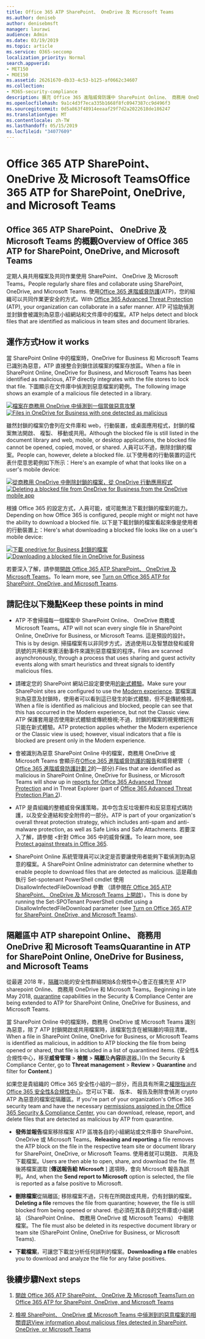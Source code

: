 ```yaml
---
title: Office 365 ATP SharePoint、 OneDrive 及 Microsoft Teams
ms.author: deniseb
author: denisebmsft
manager: laurawi
audience: Admin
ms.date: 03/19/2019
ms.topic: article
ms.service: O365-seccomp
localization_priority: Normal
search.appverid:
- MET150
- MOE150
ms.assetid: 26261670-db33-4c53-b125-af0662c34607
ms.collection:
- M365-security-compliance
description: 擴充 Office 365 進階威脅防護中 SharePoint Online、 商務用 OneDrive 和 Microsoft Teams 能夠為您的組織更安全的共同作業的檔案。
ms.openlocfilehash: 9a1c4d3f7eca335b1668f8fc0947387cc9d496f3
ms.sourcegitcommit: 0d5a863f48914eeaaf29f7d2a2022618de186247
ms.translationtype: MT
ms.contentlocale: zh-TW
ms.lasthandoff: 05/15/2019
ms.locfileid: "34077609"
---
```

# <a name="office-365-atp-for-sharepoint-onedrive-and-microsoft-teams"></a><span data-ttu-id="d8fa8-103">Office 365 ATP SharePoint、 OneDrive 及 Microsoft Teams</span><span class="sxs-lookup"><span data-stu-id="d8fa8-103">Office 365 ATP for SharePoint, OneDrive, and Microsoft Teams</span></span>

## <a name="overview-of-office-365-atp-for-sharepoint-onedrive-and-microsoft-teams"></a><span data-ttu-id="d8fa8-104">Office 365 ATP SharePoint、 OneDrive 及 Microsoft Teams 的概觀</span><span class="sxs-lookup"><span data-stu-id="d8fa8-104">Overview of Office 365 ATP for SharePoint, OneDrive, and Microsoft Teams</span></span>

<span data-ttu-id="d8fa8-105">定期人員共用檔案及共同作業使用 SharePoint、 OneDrive 及 Microsoft Teams。</span><span class="sxs-lookup"><span data-stu-id="d8fa8-105">People regularly share files and collaborate using SharePoint, OneDrive, and Microsoft Teams.</span></span> <span data-ttu-id="d8fa8-106">使用[Office 365 進階威脅防護](office-365-atp.md)(ATP)，您的組織可以共同作業更安全的方式。</span><span class="sxs-lookup"><span data-stu-id="d8fa8-106">With [Office 365 Advanced Threat Protection](office-365-atp.md) (ATP), your organization can collaborate in a safer manner.</span></span> <span data-ttu-id="d8fa8-107">ATP 可協助偵測並封鎖會被識別為惡意小組網站和文件庫中的檔案。</span><span class="sxs-lookup"><span data-stu-id="d8fa8-107">ATP helps detect and block files that are identified as malicious in team sites and document libraries.</span></span>  
  
## <a name="how-it-works"></a><span data-ttu-id="d8fa8-108">運作方式</span><span class="sxs-lookup"><span data-stu-id="d8fa8-108">How it works</span></span>

<span data-ttu-id="d8fa8-109">當 SharePoint Online 中的檔案時，OneDrive for Business 和 Microsoft Teams 已識別為惡意，ATP 直接整合到鎖住該檔案的檔案存放區。</span><span class="sxs-lookup"><span data-stu-id="d8fa8-109">When a file in SharePoint Online, OneDrive for Business, and Microsoft Teams has been identified as malicious, ATP directly integrates with the file stores to lock that file.</span></span> <span data-ttu-id="d8fa8-110">下圖顯示在文件庫中偵測到惡意檔案的範例。</span><span class="sxs-lookup"><span data-stu-id="d8fa8-110">The following image shows an example of a malicious file detected in a library.</span></span>
  
<span data-ttu-id="d8fa8-111">[![檔案在商務用 OneDrive 中偵測到一個當做惡意攻擊](media/2bba71cc-7ad1-4799-8b9d-d56f923db3a7.png)](https://support.office.com/article/01e902ad-a903-4e0f-b093-1e1ac0c37ad2)</span><span class="sxs-lookup"><span data-stu-id="d8fa8-111">[![Files in OneDrive for Business with one detected as malicious](media/2bba71cc-7ad1-4799-8b9d-d56f923db3a7.png)](https://support.office.com/article/01e902ad-a903-4e0f-b093-1e1ac0c37ad2)</span></span>
  
<span data-ttu-id="d8fa8-112">雖然封鎖的檔案仍會列在文件庫和 web，行動裝置，或桌面應用程式，封鎖的檔案無法開啟、 複製、 移動或共用。</span><span class="sxs-lookup"><span data-stu-id="d8fa8-112">Although the blocked file is still listed in the document library and web, mobile, or desktop applications, the blocked file cannot be opened, copied, moved, or shared.</span></span> <span data-ttu-id="d8fa8-113">人員可以不過，刪除封鎖的檔案。</span><span class="sxs-lookup"><span data-stu-id="d8fa8-113">People can, however, delete a blocked file.</span></span> <span data-ttu-id="d8fa8-114">以下使用者的行動裝置的這代表什麼意思範例如下所示：</span><span class="sxs-lookup"><span data-stu-id="d8fa8-114">Here's an example of what that looks like on a user's mobile device:</span></span>
  
<span data-ttu-id="d8fa8-115">[![從商務用 OneDrive 中刪除封鎖的檔案，從 OneDrive 行動應用程式](media/cb1c1705-fd0a-45b8-9a26-c22503011d54.png)](https://support.office.com/article/01e902ad-a903-4e0f-b093-1e1ac0c37ad2)</span><span class="sxs-lookup"><span data-stu-id="d8fa8-115">[![Deleting a blocked file from OneDrive for Business from the OneDrive mobile app](media/cb1c1705-fd0a-45b8-9a26-c22503011d54.png)](https://support.office.com/article/01e902ad-a903-4e0f-b093-1e1ac0c37ad2)</span></span>
  
<span data-ttu-id="d8fa8-116">根據 Office 365 的設定方式，人員可能，或可能無法下載封鎖的檔案的能力。</span><span class="sxs-lookup"><span data-stu-id="d8fa8-116">Depending on how Office 365 is configured, people might or might not have the ability to download a blocked file.</span></span> <span data-ttu-id="d8fa8-117">以下是下載封鎖的檔案看起來像是使用者的行動裝置上：</span><span class="sxs-lookup"><span data-stu-id="d8fa8-117">Here's what downloading a blocked file looks like on a user's mobile device:</span></span>
  
<span data-ttu-id="d8fa8-118">[![下載 onedrive for Business 封鎖的檔案](media/be288a82-bdd8-4371-93d8-1783db3b61bc.png)](https://support.office.com/article/01e902ad-a903-4e0f-b093-1e1ac0c37ad2)</span><span class="sxs-lookup"><span data-stu-id="d8fa8-118">[![Downloading a blocked file in OneDrive for Business](media/be288a82-bdd8-4371-93d8-1783db3b61bc.png)](https://support.office.com/article/01e902ad-a903-4e0f-b093-1e1ac0c37ad2)</span></span>
  
<span data-ttu-id="d8fa8-119">若要深入了解，請參閱[開啟 Office 365 ATP SharePoint、 OneDrive 及 Microsoft Teams](turn-on-atp-for-spo-odb-and-teams.md)。</span><span class="sxs-lookup"><span data-stu-id="d8fa8-119">To learn more, see [Turn on Office 365 ATP for SharePoint, OneDrive, and Microsoft Teams](turn-on-atp-for-spo-odb-and-teams.md).</span></span>
  
## <a name="keep-these-points-in-mind"></a><span data-ttu-id="d8fa8-120">請記住以下幾點</span><span class="sxs-lookup"><span data-stu-id="d8fa8-120">Keep these points in mind</span></span>

- <span data-ttu-id="d8fa8-121">ATP 不會掃描每一個檔案中 SharePoint Online、 OneDrive 商務或 Microsoft Teams。</span><span class="sxs-lookup"><span data-stu-id="d8fa8-121">ATP will not scan every single file in SharePoint Online, OneDrive for Business, or Microsoft Teams.</span></span> <span data-ttu-id="d8fa8-122">這是預設的設計。</span><span class="sxs-lookup"><span data-stu-id="d8fa8-122">This is by design.</span></span> <span data-ttu-id="d8fa8-123">掃描檔案有以非同步方式，透過使用以及智慧啟發和威脅訊號的共用和來賓活動事件來識別惡意檔案的程序。</span><span class="sxs-lookup"><span data-stu-id="d8fa8-123">Files are scanned asynchronously, through a process that uses sharing and guest activity events along with smart heuristics and threat signals to identify malicious files.</span></span>

- <span data-ttu-id="d8fa8-124">請確定您的 SharePoint 網站已設定要使用[的新式體驗](https://docs.microsoft.com/sharepoint/guide-to-sharepoint-modern-experience)。</span><span class="sxs-lookup"><span data-stu-id="d8fa8-124">Make sure your SharePoint sites are configured to use the [Modern experience](https://docs.microsoft.com/sharepoint/guide-to-sharepoint-modern-experience).</span></span> <span data-ttu-id="d8fa8-125">當檔案識別為惡意及封鎖時，使用者可以看到這已發生的新式體驗，但不是傳統檢視。</span><span class="sxs-lookup"><span data-stu-id="d8fa8-125">When a file is identified as malicious and blocked, people can see that this has occurred in the Modern experience, but not the Classic view.</span></span> <span data-ttu-id="d8fa8-126">ATP 保護套用是否使用新式體驗或傳統檢視;不過，封鎖的檔案的視覺標記有只能在新式體驗。</span><span class="sxs-lookup"><span data-stu-id="d8fa8-126">ATP protection applies whether the Modern experience or the Classic view is used; however, visual indicators that a file is blocked are present only in the Modern experience.</span></span>
    
- <span data-ttu-id="d8fa8-127">會被識別為惡意 SharePoint Online 中的檔案，商務用 OneDrive 或 Microsoft Teams 會顯示在[Office 365 進階威脅防護的報告](view-reports-for-atp.md)和威脅總管 （ [Office 365 進階威脅防護計劃 2](office-365-ti.md)的一部分).</span><span class="sxs-lookup"><span data-stu-id="d8fa8-127">Files that are identified as malicious in SharePoint Online, OneDrive for Business, or Microsoft Teams will show up in [reports for Office 365 Advanced Threat Protection](view-reports-for-atp.md) and in Threat Explorer (part of [Office 365 Advanced Threat Protection Plan 2](office-365-ti.md)).</span></span>
    
- <span data-ttu-id="d8fa8-128">ATP 是貴組織的整體威脅保護策略，其中包含反垃圾郵件和反惡意程式碼防護，以及安全連結和安全附件的一部分。</span><span class="sxs-lookup"><span data-stu-id="d8fa8-128">ATP is part of your organization's overall threat protection strategy, which includes anti-spam and anti-malware protection, as well as Safe Links and Safe Attachments.</span></span> <span data-ttu-id="d8fa8-129">若要深入了解，請參閱 <<c0>針對 Office 365 中的威脅保護。</span><span class="sxs-lookup"><span data-stu-id="d8fa8-129">To learn more, see [Protect against threats in Office 365](protect-against-threats.md).</span></span>
    
- <span data-ttu-id="d8fa8-130">SharePoint Online 系統管理員可以決定是否要讓使用者能夠下載偵測到為惡意的檔案。</span><span class="sxs-lookup"><span data-stu-id="d8fa8-130">A SharePoint Online administrator can determine whether to enable people to download files that are detected as malicious.</span></span> <span data-ttu-id="d8fa8-131">這是藉由執行 Set-spotenant PowerShell cmdlet 使用 DisallowInfectedFileDownload 參數 （請參閱[在 Office 365 ATP SharePoint、 OneDrive 及 Microsoft Teams 上開啟](turn-on-atp-for-spo-odb-and-teams.md)）。</span><span class="sxs-lookup"><span data-stu-id="d8fa8-131">This is done by running the Set-SPOTenant PowerShell cmdlet using a DisallowInfectedFileDownload parameter (see [Turn on Office 365 ATP for SharePoint, OneDrive, and Microsoft Teams](turn-on-atp-for-spo-odb-and-teams.md)).</span></span>
    
## <a name="quarantine-in-atp-for-sharepoint-online-onedrive-for-business-and-microsoft-teams"></a><span data-ttu-id="d8fa8-132">隔離區中 ATP sharepoint Online、 商務用 OneDrive 和 Microsoft Teams</span><span class="sxs-lookup"><span data-stu-id="d8fa8-132">Quarantine in ATP for SharePoint Online, OneDrive for Business, and Microsoft Teams</span></span>

 <span data-ttu-id="d8fa8-133">從最遲 2018 年，[隔離](quarantine-email-messages.md)功能的安全性群組開始&amp;合規性中心會正在擴充至 ATP sharepoint Online、 商務用 OneDrive 和 Microsoft Teams。</span><span class="sxs-lookup"><span data-stu-id="d8fa8-133">Beginning in late May 2018, [quarantine](quarantine-email-messages.md) capabilities in the Security &amp; Compliance Center are being extended to ATP for SharePoint Online, OneDrive for Business, and Microsoft Teams.</span></span>
  
<span data-ttu-id="d8fa8-134">當 SharePoint Online 中的檔案時，商務用 OneDrive 或 Microsoft Teams 識別為惡意，除了 ATP 封鎖開啟或共用檔案時，該檔案包含在被隔離的項目清單。</span><span class="sxs-lookup"><span data-stu-id="d8fa8-134">When a file in SharePoint Online, OneDrive for Business, or Microsoft Teams is identified as malicious, in addition to ATP blocking the file from being opened or shared, that file is included in a list of quarantined items.</span></span> <span data-ttu-id="d8fa8-135">(安全性&amp;合規性中心，移至**威脅管理** \> **檢閱** \> **隔離**及**內容**篩選器。)</span><span class="sxs-lookup"><span data-stu-id="d8fa8-135">(In the Security &amp; Compliance Center, go to **Threat management** \> **Review** \> **Quarantine** and filter for **Content**.)</span></span> 
  
<span data-ttu-id="d8fa8-136">如果您是貴組織的 Office 365 安全性小組的一部分，而且具有所需之[權限指派在 Office 365 安全性&amp;合規性中心](permissions-in-the-security-and-compliance-center.md)，您可以下載、 版本、 報告及刪除會偵測 crypto ATP 為惡意的檔案從隔離區。</span><span class="sxs-lookup"><span data-stu-id="d8fa8-136">If you're part of your organization's Office 365 security team and have the necessary [permissions assigned in the Office 365 Security &amp; Compliance Center](permissions-in-the-security-and-compliance-center.md), you can download, release, report, and delete files that are detected as malicious by ATP from quarantine.</span></span>
  
- <span data-ttu-id="d8fa8-137">**發佈並報告**檔案移除檔案 ATP 區塊各自的小組網站或文件庫中 SharePoint、 OneDrive 或 Microsoft Teams。</span><span class="sxs-lookup"><span data-stu-id="d8fa8-137">**Releasing and reporting** a file removes the ATP block on the file in the respective team site or document library for SharePoint, OneDrive, or Microsoft Teams.</span></span> <span data-ttu-id="d8fa8-138">使用者就可以開啟、 共用及下載檔案。</span><span class="sxs-lookup"><span data-stu-id="d8fa8-138">Users are then able to open, share, and download the file.</span></span> <span data-ttu-id="d8fa8-139">然後將檔案選取 [**傳送報告給 Microsoft** ] 選項時，會向 Microsoft 報告為誤判。</span><span class="sxs-lookup"><span data-stu-id="d8fa8-139">And, when the **Send report to Microsoft** option is selected, the file is reported as a false positive to Microsoft.</span></span> 
    
- <span data-ttu-id="d8fa8-140">**刪除檔案**從隔離區; 移除檔案不過，只有在所開啟或共用，仍有封鎖的檔案。</span><span class="sxs-lookup"><span data-stu-id="d8fa8-140">**Deleting a file** removes the file from quarantine; however, the file is still blocked from being opened or shared.</span></span> <span data-ttu-id="d8fa8-141">也必須在其各自的文件庫或小組網站 （SharePoint Online、 商務用 OneDrive 或 Microsoft Teams） 中刪除檔案。</span><span class="sxs-lookup"><span data-stu-id="d8fa8-141">The file must also be deleted in its respective document library or team site (SharePoint Online, OneDrive for Business, or Microsoft Teams).</span></span> 
    
- <span data-ttu-id="d8fa8-142">**下載檔案**，可讓您下載並分析任何誤判的檔案。</span><span class="sxs-lookup"><span data-stu-id="d8fa8-142">**Downloading a file** enables you to download and analyze the file for any false positives.</span></span> 
    
## <a name="next-steps"></a><span data-ttu-id="d8fa8-143">後續步驟</span><span class="sxs-lookup"><span data-stu-id="d8fa8-143">Next steps</span></span>

1. [<span data-ttu-id="d8fa8-144">開啟 Office 365 ATP SharePoint、 OneDrive 及 Microsoft Teams</span><span class="sxs-lookup"><span data-stu-id="d8fa8-144">Turn on Office 365 ATP for SharePoint, OneDrive, and Microsoft Teams</span></span>](turn-on-atp-for-spo-odb-and-teams.md)
    
2. [<span data-ttu-id="d8fa8-145">檢視 SharePoint、 OneDrive 或 Microsoft Teams 中偵測到的惡意檔案的相關資訊</span><span class="sxs-lookup"><span data-stu-id="d8fa8-145">View information about malicious files detected in SharePoint, OneDrive, or Microsoft Teams</span></span>](malicious-files-detected-in-spo-odb-or-teams.md)
    
